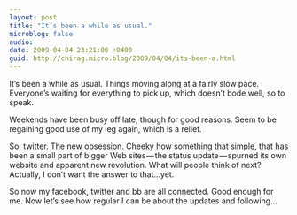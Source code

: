 ```yaml
---
layout: post
title: "It’s been a while as usual."
microblog: false
audio: 
date: 2009-04-04 23:21:00 +0400
guid: http://chirag.micro.blog/2009/04/04/its-been-a.html
---
```

<p>It’s been a while as usual. Things moving along at a fairly slow pace. Everyone’s waiting for everything to pick up, which doesn’t bode well, so to speak.</p>
<p>Weekends have been busy off late, though for good reasons. Seem to be regaining good use of my leg again, which is a relief.</p>
<p>So, twitter. The new obsession. Cheeky how something that simple, that has been a small part of bigger Web sites — the status update — spurned its own website and apparent new revolution. What will people think of next? Actually, I don’t want the answer to that…yet.</p>
<p>So now my facebook, twitter and bb are all connected. Good enough for me. Now let’s see how regular I can be about the updates and following…</p>
